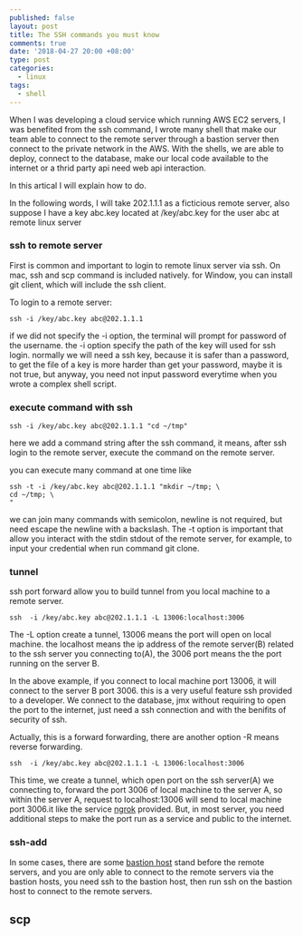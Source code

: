 ```yaml
---
published: false
layout: post
title: The SSH commands you must know
comments: true
date: '2018-04-27 20:00 +08:00'
type: post
categories:
  - linux
tags:
  - shell
---
```

When I was developing a cloud service which running AWS EC2 servers, I was benefited from the ssh command, I wrote many shell that make our team able to connect to the remote server through a bastion server then connect to the private network in the AWS. With the shells, we are able to deploy, connect to the database, make our local code available to the internet or a thrid party api need web api interaction. 

In this artical I will explain how to do.

In the following words, I will take 202.1.1.1 as a ficticious remote server, also suppose I have a key abc.key located at /key/abc.key for the user abc at remote linux server

### ssh to remote server
First is common and important to login to remote linux server via ssh.
On mac, ssh and scp command is included natively. for Window, you can install git client, which will include the ssh client.

To login to a remote server:
```shell
ssh -i /key/abc.key abc@202.1.1.1
```
if we did not specify the -i option, the terminal will prompt for password of the username. the -i option specify the path of the key will used for ssh login. normally we will need a ssh key, because it is safer than a password, to get the file of a key is more harder than get your password, maybe it is not true, but anyway, you need not input password everytime when you wrote a complex shell script.

### execute command with ssh
```shell
ssh -i /key/abc.key abc@202.1.1.1 "cd ~/tmp"
```
here we add a command string after the ssh command, it means, after ssh login to the remote server, execute the command on the remote server.

you can execute many command at one time like
```shell
ssh -t -i /key/abc.key abc@202.1.1.1 "mkdir ~/tmp; \
cd ~/tmp; \
"
```
we can join many commands with semicolon, newline is not required, but need escape the newline with a backslash. The -t option is important that allow you interact with the stdin stdout of the remote server, for example, to input your credential when run command git clone. 

### tunnel
ssh port forward allow you to build tunnel from you local machine to a remote server. 

```shell
ssh  -i /key/abc.key abc@202.1.1.1 -L 13006:localhost:3006
```
The -L option create a tunnel, 13006 means the port will open on local machine. the localhost means the ip address of the remote server(B) related to the ssh server you connecting to(A), the 3006 port means the the port running on the server B.

In the above example, if you connect to local machine port 13006, it will connect to the server B port 3006. this is a very useful feature ssh provided to a developer. We connect to the database, jmx without requiring to open the port to the internet, just need a ssh connection and with the benifits of security of ssh.

Actually, this is a forward forwarding, there are another option -R means reverse forwarding.
```shell
ssh  -i /key/abc.key abc@202.1.1.1 -L 13006:localhost:3006
```
This time, we create a tunnel, which open port on the ssh server(A) we connecting to, forward the port 3006 of local machine to the server A, so within the server A, request to localhost:13006 will send to local machine port 3006.it like the service [ngrok](https://ngrok.com/) provided. But, in most server, you need additional steps to make the port run as a service and public to the internet.


### ssh-add
In some cases, there are some [bastion host](https://en.wikipedia.org/wiki/Bastion_host) stand before the remote servers, and you are only able to connect to the remote servers via the bastion hosts, you need ssh to the bastion host, then run ssh on the bastion host to connect to the remote servers. 



## scp
